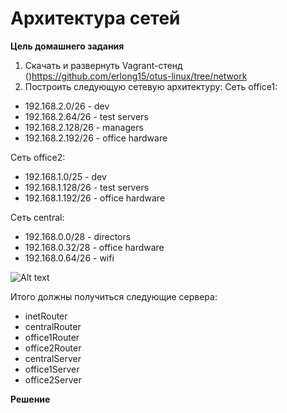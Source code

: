 # Архитектура сетей

**Цель домашнего задания**

1. Скачать и развернуть Vagrant-стенд ()https://github.com/erlong15/otus-linux/tree/network
2. Построить следующую сетевую архитектуру:
Сеть office1:
- 192.168.2.0/26      - dev
- 192.168.2.64/26     - test servers
- 192.168.2.128/26    - managers
- 192.168.2.192/26    - office hardware

Сеть office2:
- 192.168.1.0/25      - dev
- 192.168.1.128/26    - test servers
- 192.168.1.192/26    - office hardware

Сеть central:
- 192.168.0.0/28     - directors
- 192.168.0.32/28    - office hardware
- 192.168.0.64/26    - wifi

![Alt text](C:\Users\vlkryuchkov\Documents\GitHub\Otus-Administrator-Linux-Pro-Kryuchkov_VV\Otus-Administrator-Linux-Pro-Kryuchkov_VV\labs\lab18\images\image.png)

Итого должны получиться следующие сервера:
- inetRouter
- centralRouter
- office1Router
- office2Router
- centralServer
- office1Server
- office2Server

**Решение**


































